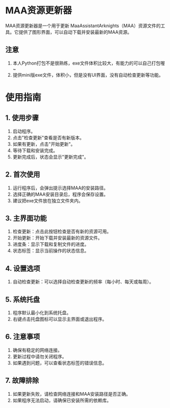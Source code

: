 # MAA资源更新器
MAA资源更新器是一个用于更新 MaaAssistantArknights（MAA）资源文件的工具。它提供了图形界面，可以自动下载并安装最新的MAA资源。
## 注意
1. 本人Python打包不是很熟练，exe文件体积比较大，有能力的可以自己打包喔~
2. 提供mini版exe文件，体积小，但是没有UI界面，没有自动检查更新等功能。
# 使用指南
## 1. 使用步骤
1. 启动程序。
2. 点击"检查更新"查看是否有新版本。
3. 如果有更新，点击"开始更新"。
4. 等待下载和安装完成。
5. 更新完成后，状态会显示"更新完成"。
## 2. 首次使用
1. 运行程序后，会弹出提示选择MAA的安装路径。
2. 选择正确的MAA安装目录后，程序会保存设置。
3. 建议把exe文件放在独立文件夹内。
## 3. 主界面功能
1. 检查更新：点击此按钮检查是否有新的资源可用。
2. 开始更新：开始下载并安装最新的资源文件。
3. 进度条：显示下载和复制文件的进度。
4. 状态标签：显示当前操作的状态信息。
## 4. 设置选项
1. 自动检查更新：可以选择自动检查更新的频率（每小时、每天或每周）。
## 5. 系统托盘
1. 程序默认最小化到系统托盘。
2. 右键点击托盘图标可以显示主界面或退出程序。
## 6. 注意事项
1. 确保有稳定的网络连接。
2. 更新过程中请勿关闭程序。
3. 如果遇到问题，可以查看状态标签的错误信息。
## 7. 故障排除
1. 如果更新失败，请检查网络连接和MAA安装路径是否正确。
2. 如果程序无法启动，请确保已安装所需的依赖库。